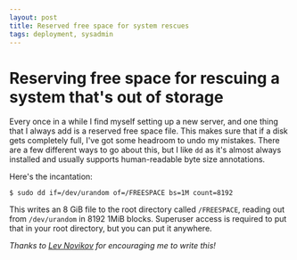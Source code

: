 ```yaml
---
layout: post
title: Reserved free space for system rescues
tags: deployment, sysadmin
---
```


# Reserving free space for rescuing a system that's out of storage

Every once in a while I find myself setting up a new server, and one thing that
I always add is a reserved free space file. This makes sure that if a disk gets
completely full, I've got some headroom to undo my mistakes. There are a few
different ways to go about this, but I like `dd` as it's almost always
installed and usually supports human-readable byte size annotations.

Here's the incantation:

```
$ sudo dd if=/dev/urandom of=/FREESPACE bs=1M count=8192
```

This writes an 8 GiB file to the root directory called `/FREESPACE`, reading
out from `/dev/urandom` in 8192 1MiB blocks. Superuser access is required to
put that in your root directory, but you can put it anywhere.

*Thanks to [Lev Novikov](https://metaist.com) for encouraging me to write this!*
